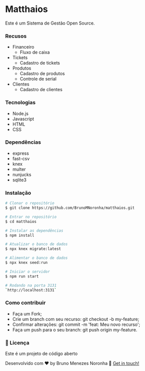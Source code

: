 # Matthaios
Este é um Sistema de Gestão Open Source.

### Recusos

- Financeiro
	- Fluxo de caixa
- Tickets
	- Cadastro de tickets
- Produtos
	- Cadastro de produtos
	- Controle de serial
- Clientes
	- Cadastro de clientes

### Tecnologias
- Node.js
- Javascript
- HTML
- CSS

### Dependências
- express
- fast-csv
- knex
- multer
- nunjucks
- sqlite3

### Instalação 
```bash
# Clonar o repositório
$ git clone https://github.com/BrunoMNoronha/matthaios.git

# Entrar no repositório
$ cd matthaios

# Instalar as dependências
$ npm install

# Atualizar o banco de dados
$ npx knex migrate:latest

# Alimentar o banco de dados
$ npx knex seed:run

# Iniciar o servidor
$ npm run start

# Rodando na porta 3131
`http://localhost:3131`
```

### Como contribuir
- Faça um Fork;
- Crie um branch com seu recurso: git checkout -b my-feature;
- Confirmar alterações: git commit -m 'feat: Meu novo recurso';
- Faça um push para o seu branch: git push origin my-feature.

### 📝 Licença
Este é um projeto de código aberto

Desenvolvido com ♥ by Bruno Menezes Noronha 👋 [Get in touch!](https://www.linkedin.com/in/brunomnoronha/)
